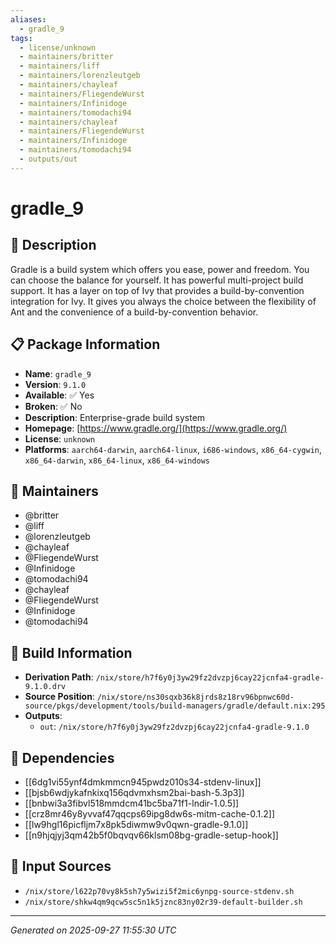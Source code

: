 ```yaml
---
aliases:
  - gradle_9
tags:
  - license/unknown
  - maintainers/britter
  - maintainers/liff
  - maintainers/lorenzleutgeb
  - maintainers/chayleaf
  - maintainers/FliegendeWurst
  - maintainers/Infinidoge
  - maintainers/tomodachi94
  - maintainers/chayleaf
  - maintainers/FliegendeWurst
  - maintainers/Infinidoge
  - maintainers/tomodachi94
  - outputs/out
---
```


# gradle_9

## 📝 Description

Gradle is a build system which offers you ease, power and freedom.
You can choose the balance for yourself. It has powerful multi-project
build support. It has a layer on top of Ivy that provides a
build-by-convention integration for Ivy. It gives you always the choice
between the flexibility of Ant and the convenience of a
build-by-convention behavior.


## 📋 Package Information

- **Name**: `gradle_9`
- **Version**: `9.1.0`
- **Available**: ✅ Yes
- **Broken**: ✅ No
- **Description**: Enterprise-grade build system
- **Homepage**: [https://www.gradle.org/](https://www.gradle.org/)
- **License**: `unknown`
- **Platforms**: `aarch64-darwin`, `aarch64-linux`, `i686-windows`, `x86_64-cygwin`, `x86_64-darwin`, `x86_64-linux`, `x86_64-windows`
## 👥 Maintainers

- @britter
- @liff
- @lorenzleutgeb
- @chayleaf
- @FliegendeWurst
- @Infinidoge
- @tomodachi94
- @chayleaf
- @FliegendeWurst
- @Infinidoge
- @tomodachi94


## 🔧 Build Information

- **Derivation Path**: `/nix/store/h7f6y0j3yw29fz2dvzpj6cay22jcnfa4-gradle-9.1.0.drv`
- **Source Position**: `/nix/store/ns30sqxb36k8jrds8z18rv96bpnwc60d-source/pkgs/development/tools/build-managers/gradle/default.nix:295`
- **Outputs**:
  - `out`:  `/nix/store/h7f6y0j3yw29fz2dvzpj6cay22jcnfa4-gradle-9.1.0`

## 🔗 Dependencies

- [[6dg1vi55ynf4dmkmmcn945pwdz010s34-stdenv-linux]]
- [[bjsb6wdjykafnkixq156qdvmxhsm2bai-bash-5.3p3]]
- [[bnbwi3a3fibvl518mmdcm41bc5ba71f1-lndir-1.0.5]]
- [[crz8mr46y8yvvaf47qqcps69ipg8dw6s-mitm-cache-0.1.2]]
- [[lw9hgl16picfljm7x8pk5diwmw9v0qwn-gradle-9.1.0]]
- [[n9hjqjyj3qm42b5f0bqvqv66klsm08bg-gradle-setup-hook]]

## 📁 Input Sources

- `/nix/store/l622p70vy8k5sh7y5wizi5f2mic6ynpg-source-stdenv.sh`
- `/nix/store/shkw4qm9qcw5sc5n1k5jznc83ny02r39-default-builder.sh`

---
*Generated on 2025-09-27 11:55:30 UTC*
